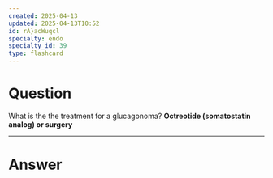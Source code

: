 ```yaml
---
created: 2025-04-13
updated: 2025-04-13T10:52
id: rA}acWuqcl
specialty: endo
specialty_id: 39
type: flashcard
---
```


# Question
What is the the treatment for a glucagonoma?   **Octreotide (somatostatin analog) or surgery**

---

# Answer
